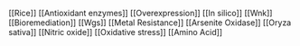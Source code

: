 [[Rice]]
[[Antioxidant enzymes]]
[[Overexpression]]
[[In silico]]
[[Wnk]]
[[Bioremediation]]
[[Wgs]]
[[Metal Resistance]]
[[Arsenite Oxidase]]
[[Oryza sativa]]
[[Nitric oxide]]
[[Oxidative stress]]
[[Amino Acid]]
